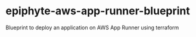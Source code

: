 # epiphyte-aws-app-runner-blueprint
Blueprint to deploy an application on AWS App Runner using terraform
